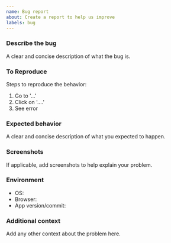 ```yaml
---
name: Bug report
about: Create a report to help us improve
labels: bug
---
```


### Describe the bug
A clear and concise description of what the bug is.

### To Reproduce
Steps to reproduce the behavior:
1. Go to '...'
2. Click on '....'
3. See error

### Expected behavior
A clear and concise description of what you expected to happen.

### Screenshots
If applicable, add screenshots to help explain your problem.

### Environment
- OS:
- Browser:
- App version/commit:

### Additional context
Add any other context about the problem here.
